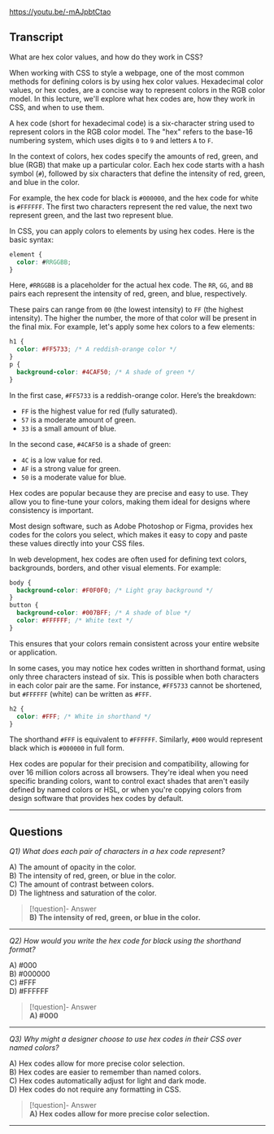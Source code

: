 https://youtu.be/-mAJpbtCtao

## Transcript
What are hex color values, and how do they work in CSS?

When working with CSS to style a webpage, one of the most common methods for defining colors is by using hex color values. Hexadecimal color values, or hex codes, are a concise way to represent colors in the RGB color model. In this lecture, we'll explore what hex codes are, how they work in CSS, and when to use them.

A hex code (short for hexadecimal code) is a six-character string used to represent colors in the RGB color model. The "hex" refers to the base-16 numbering system, which uses digits `0` to `9` and letters `A` to `F`.

In the context of colors, hex codes specify the amounts of red, green, and blue (RGB) that make up a particular color. Each hex code starts with a hash symbol (`#`), followed by six characters that define the intensity of red, green, and blue in the color.

For example, the hex code for black is `#000000`, and the hex code for white is `#FFFFFF`. The first two characters represent the red value, the next two represent green, and the last two represent blue.

In CSS, you can apply colors to elements by using hex codes. Here is the basic syntax:

```css
element {
  color: #RRGGBB;
}
```

Here, `#RRGGBB` is a placeholder for the actual hex code. The `RR`, `GG`, and `BB` pairs each represent the intensity of red, green, and blue, respectively.

These pairs can range from `00` (the lowest intensity) to `FF` (the highest intensity). The higher the number, the more of that color will be present in the final mix. For example, let's apply some hex colors to a few elements:

```css
h1 {
  color: #FF5733; /* A reddish-orange color */
}
p {
  background-color: #4CAF50; /* A shade of green */
}
```

In the first case, `#FF5733` is a reddish-orange color. Here’s the breakdown:

*   `FF` is the highest value for red (fully saturated).
*   `57` is a moderate amount of green.
*   `33` is a small amount of blue.

In the second case, `#4CAF50` is a shade of green:

*   `4C` is a low value for red.
*   `AF` is a strong value for green.
*   `50` is a moderate value for blue.

Hex codes are popular because they are precise and easy to use. They allow you to fine-tune your colors, making them ideal for designs where consistency is important.

Most design software, such as Adobe Photoshop or Figma, provides hex codes for the colors you select, which makes it easy to copy and paste these values directly into your CSS files.

In web development, hex codes are often used for defining text colors, backgrounds, borders, and other visual elements. For example:

```css
body {
  background-color: #F0F0F0; /* Light gray background */
}
button {
  background-color: #007BFF; /* A shade of blue */
  color: #FFFFFF; /* White text */
}
```

This ensures that your colors remain consistent across your entire website or application.

In some cases, you may notice hex codes written in shorthand format, using only three characters instead of six. This is possible when both characters in each color pair are the same. For instance, `#FF5733` cannot be shortened, but `#FFFFFF` (white) can be written as `#FFF`.

```css
h2 {
  color: #FFF; /* White in shorthand */
}
```

The shorthand `#FFF` is equivalent to `#FFFFFF`. Similarly, `#000` would represent black which is `#000000` in full form.

Hex codes are popular for their precision and compatibility, allowing for over 16 million colors across all browsers. They're ideal when you need specific branding colors, want to control exact shades that aren't easily defined by named colors or HSL, or when you're copying colors from design software that provides hex codes by default.

---
## Questions
*Q1) What does each pair of characters in a hex code represent?*

A) The amount of opacity in the color.  
B) The intensity of red, green, or blue in the color.  
C) The amount of contrast between colors.  
D) The lightness and saturation of the color.  

> [!question]- Answer  
> **B) The intensity of red, green, or blue in the color.**  

---

*Q2) How would you write the hex code for black using the shorthand format?*

A) #000  
B) #000000  
C) #FFF  
D) #FFFFFF  

> [!question]- Answer  
> **A) #000**  

---

*Q3) Why might a designer choose to use hex codes in their CSS over named colors?*

A) Hex codes allow for more precise color selection.  
B) Hex codes are easier to remember than named colors.  
C) Hex codes automatically adjust for light and dark mode.  
D) Hex codes do not require any formatting in CSS.  

> [!question]- Answer  
> **A) Hex codes allow for more precise color selection.**  

---
